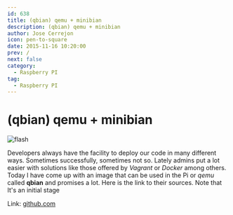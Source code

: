```yaml
---
id: 638
title: (qbian) qemu + minibian
description: (qbian) qemu + minibian
author: Jose Cerrejon
icon: pen-to-square
date: 2015-11-16 10:20:00
prev: /
next: false
category:
  - Raspberry PI
tag:
  - Raspberry PI
---
```


# (qbian) qemu + minibian

![flash](/images/raspflash.jpg)

Developers always have the facility to deploy our code in many different ways. Sometimes successfully, sometimes not so. Lately admins put a lot easier with solutions like those offered by *Vagrant* or *Docker* among others. Today I have come up with an image that can be used in the Pi or *qemu* called **qbian** and promises a lot. Here is the link to their sources. Note that It's an initial stage

Link: [github.com](https://github.com/trojanspike/qbian/tree/master/injects/qbian)